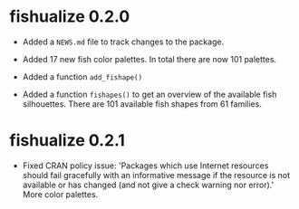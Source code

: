 # fishualize 0.2.0

* Added a `NEWS.md` file to track changes to the package.

* Added 17 new fish color palettes. In total there are now 101 palettes.

* Added a function `add_fishape()`

* Added a function `fishapes()` to get an overview of the available fish silhouettes.
There are 101 available fish shapes from 61 families. 

# fishualize 0.2.1

* Fixed CRAN policy issue:
'Packages which use Internet resources should fail gracefully with an informative message if the resource is not available or has changed (and not give a check warning nor error).'
More color palettes.      

